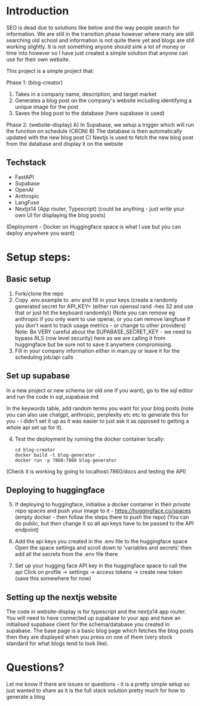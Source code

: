 
# Introduction
SEO is dead due to solutions like below and the way people search for information. We are still in the transition phase however where many are still searching old school and information is not quite there yet and blogs are still working slightly. It is not something anyone should sink a lot of money or time into however so I have just created a simple solution that anyone can use for their own website.

This project is a simple project that:

Phase 1: (blog-creator)
1) Takes in a company name, description, and target market
2) Generates a blog post on the company's website including identifying a unique image for the post
3) Saves the blog post to the database (here supabase is used)

Phase 2: (website-display)
A) In Supabase, we setup a trigger which will run the function on schedule (CRON)
B) The database is then automatically updated with the new blog post
C) Nextjs is used to fetch the new blog post from the database and display it on the website


## Techstack

- FastAPI
- Supabase
- OpenAI
- Anthropic
- LangFuse
- Nextjs14 (App router, Typescript) (could be anything - just write your own UI for displaying the blog posts)

(Deployment - Docker on Huggingface space is what I use but you can deploy anywhere you want)


# Setup steps:

## Basic setup

1) Fork/clone the repo
2) Copy .env.example to .env and fill in your keys (create a randomly generated secret for API_KEY= (either run openssl rand -hex 32 and use that or just hit the keyboard randomly))
(Note you can remove eg anthropic if you only want to use openai, or you can
remove langfuse if you don't want to track usage metrics - or change to other providers)
Note: Be VERY careful about the SUPABASE_SECRET_KEY - we need to bypass RLS (row level security) here as we are calling it from huggingface but be sure not to save it anywhere compromising.
3) Fill in your company information either in main.py or leave it for the scheduling job/api calls

## Set up supabase

In a new project or new schema (or old one if you want), go to the sql editor and run the code in sql_supabase.md


In the keywords table, add random terms you want for your blog posts (note you can also use chatgpt, anthropic, perplexity etc etc to generate this for you - i didn't set it up as it was easier to just ask it as opposed to getting a whole api set up for it).

4) Test the deployment by running the docker container locally:

   ```
   cd blog-creator
   docker build -t blog-generator .
   docker run -p 7860:7860 blog-generator
   ```

(Check it is working by going to localhost:7860/docs and testing the API)

## Deploying to huggingface

5) If deploying to huggingface, initialise a docker container in their *private* repo spaces and push your image to it - https://huggingface.co/spaces
(empty docker - then follow the steps there to push the repo)
(You can do public, but then change it so all api keys have to be passed to the API endpoint)

6) Add the api keys you created in the .env file to the huggingface space
Open the space settings and scroll down to 'variables and secrets' then add all the secrets from the .env file there

7) Set up your hugging face API key in the huggingface space to call the api
Click on profile -> settings -> access tokens -> create new token
(save this somewhere for now)

## Setting up the nextjs website

The code in website-display is for typescript and the nextjs14 app router. You will need to have connected up supabase to your app and have an initialised supabase client for the schema/database you created in supabase. The base page is a basic blog page which fetches the blog posts then they are displayed when you press on one of them (very stock standard for what blogs tend to look like).



# Questions?
Let me know if there are issues or questions - it is a pretty simple setup so just wanted to share as it is the full stack solution pretty much for how to generate a blog



